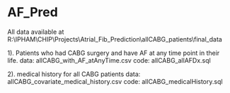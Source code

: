 # AF_Pred
All data available at  R:\IPHAM\CHIP\Projects\Atrial_Fib_Prediction\allCABG_patients\final_data

1). Patients who had CABG surgery and have AF at any time point in their life. 
data: allCABG_with_AF_atAnyTime.csv
code: allCABG_allAFDx.sql

2). medical history for all CABG patients
data: allCABG_covariate_medical_history.csv
code: allCABG_medicalHistory.sql

